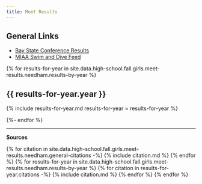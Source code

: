 ```yaml
---
title: Meet Results
---
```


<style type="text/css">
  .page__content table p, .page__content ul p {
    margin-bottom: 0em;
  }
</style>

## General Links

- [Bay State Conference Results](https://www.gomotionapp.com/team/rechfhfhslma/page/newsletter)
- [MIAA Swim and Dive Feed](http://miaa.ezstream.com/index.cfm?ChnID=328)

{% for results-for-year in site.data.high-school.fall.girls.meet-results.needham.results-by-year %}

## {{ results-for-year.year }}

{% include results-for-year.md
  results-for-year = results-for-year %}

{%- endfor %}

---

__Sources__

{% for citation in site.data.high-school.fall.girls.meet-results.needham.general-citations -%}
  {% include citation.md %}
{% endfor %}
{% for results-for-year in site.data.high-school.fall.girls.meet-results.needham.results-by-year %}
  {% for citation in results-for-year.citations -%}
    {% include citation.md %}
  {% endfor %}
{% endfor %}
